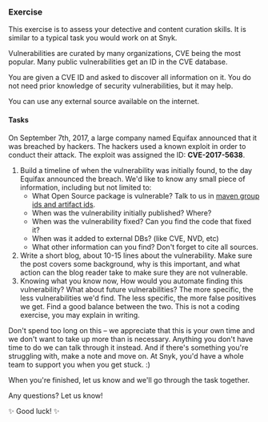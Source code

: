 ### Exercise
This exercise is to assess your detective and content curation skills. It is similar to a typical task you would work on at Snyk.

Vulnerabilities are curated by many organizations, CVE being the most popular. Many public vulnerabilities get an ID in the CVE database.

You are given a CVE ID and asked to discover all information on it. You do not need prior knowledge of security vulnerabilities, but it may help.

You can use any external source available on the internet.

#### Tasks
On September 7th, 2017, a large company named Equifax announced that it was breached by hackers. The hackers used a known exploit in order to conduct their attack. The exploit was assigned the ID: **CVE-2017-5638**.

1. Build a timeline of when the vulnerability was initially found, to the day Equifax announced the breach.
We'd like to know any small piece of information, including but not limited to:
	- What Open Source package is vulnerable? Talk to us in [maven group ids and artifact ids](https://maven.apache.org/guides/mini/guide-naming-conventions.html).
	- When was the vulnerability initially published? Where?
	- When was the vulnerability fixed? Can you find the code that fixed it?
	- When was it added to external DBs? (like CVE, NVD, etc)
	- What other information can you find? Don't forget to cite all sources.
2. Write a short blog, about 10-15 lines about the vulnerability. Make sure the post covers some background, why is this important, and what action can the blog reader take to make sure they are not vulnerable.
3. Knowing what you know now, How would you automate finding this vulnerability? What about future vulnerabilities? The more specific, the less vulnerabilities we'd find. The less specific, the more false positives we get. Find a good balance between the two. This is not a coding exercise, you may explain in writing.

Don't spend too long on this – we appreciate that this is your own time and we don't want to take up more than is necessary. Anything you don't have time to do we can talk through it instead. And if there's something you're struggling with, make a note and move on. At Snyk, you'd have a whole team to support you when you get stuck. :)

When you're finished, let us know and we'll go through the task together.

Any questions? Let us know!

✨ Good luck! ✨
